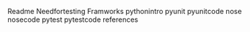 
Readme
Needfortesting
Framworks
pythonintro
pyunit
pyunitcode
nose
nosecode
pytest
pytestcode
references
